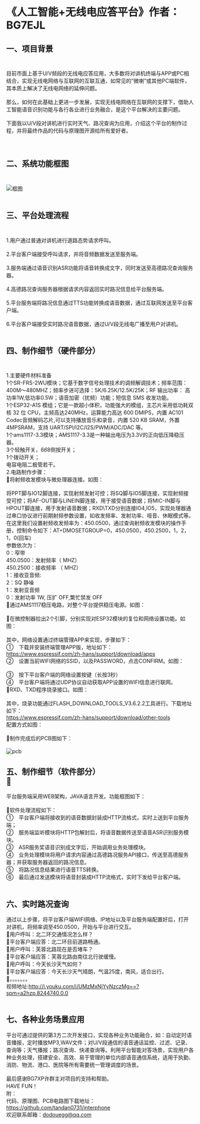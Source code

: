 # 《人工智能+无线电应答平台》作者：BG7EJL<br>
## 一、项目背景<br><br>
目前市面上基于U/V频段的无线电应答应用，大多数将对讲机终端与APP或PC相结合，实现无线电网络与互联网的互联互通，如常见的“微喇”或其他PC端软件，其本质上解决了无线电网络的延伸问题。<br><br>那么，如何在此基础上更进一步发展，实现无线电网络在互联网的支撑下，借助人工智能语音识别功能与各行各业进行业务融合，是这个平台解决的主要问题。<br><br>下面我以U/V段对讲机进行实时天气、路况查询为应用，介绍这个平台的制作过程，并将最终作品的代码与原理图开源给所有爱好者。<br><br><br>
## 二、系统功能框图<br><br>
![框图](https://raw.githubusercontent.com/tandan0731/interphone/master/1.gif)
<br><br>
## 三、平台处理流程<br><br>
1.用户通过普通对讲机进行道路态势请求呼叫。<br><br>2.平台客户端接受呼叫请求，并将音频数据发送至服务端。<br><br>3.服务端通过语音识别ASR功能将语音转换成文字，同时发送至高德路况查询服务器。<br><br>4.高德路况查询服务器根据请求内容返回实时路况信息给平台服务端。<br><br>5.平台服务端将路况信息通过TTS功能转换成语音数据，通过互联网发送至平台客户端。<br><br>6.平台客户端接受实时路况语音数据，通过U/V段无线电广播至用户对讲机。<br><br>
## 四、制作细节（硬件部分）<br><br>
1.主要硬件材料准备<br>1个SR-FRS-2WU模块；它基于数字信号处理技术的调频解调技术；频率范围：400M～480MHZ；频率步进可选择：5K/6.25K/12.5K/25K；RF 输出功率： 高功率1W,低功率0.5W；语音加密（扰频）功能；短信息 SMS 收发功能。<br>1个ESP32-A1S 模组；它是一款超小体积，功能强大的模组，主芯片采用低功耗双核 32 位 CPU，主频高达240MHz，运算能力高达 600 DMIPS，内置 AC101 Codec音频解码芯片,可以支持播放音乐和录音，内置 520 KB SRAM，外置 4MPSRAM，支持 UART/SPI/I2C/I2S/PWM/ADC/DAC 等。<br>1个ams1117-3.3模块；AMS1117-3.3是一种输出电压为3.3V的正向低压降稳压器。<br>3个轻触开关，6*6*8侧按开关；<br>1个拨动开关；<br>电容电阻二极管若干。<br>2.电路制作步骤：<br>将射频收发模块与微处理器连接。如图：<br><br>将PPT脚与IO12脚连接，实现射频发射可控；将SQ脚与IO5脚连接，实现射频接受可控；将AF-OUT脚与LINEIN脚连接，用于接受语音数据；将MIC-IN脚与HPOUT脚连接，用于发射语音数据；RXD\TXD分别连接IO4,IO5，实现处理器通过串口协议进行前期射频参数设置，如收发频率、发射功率、哑音、休眠模式等。<br>在这里我们设置射频收发频率为：450.0500，通过查询射频收发模块的操作手册，控制命令如下：AT+DMOSETGROUP=0，450.0500，450.2500，1，2，1，0(回车)<br>参数依次为： <br> 0：窄带<br> 450.0500：发射频率（ MHZ）<br> 450.2500：接收频率 （ MHZ）<br> 1：接收亚音频:<br> 2：SQ 静噪<br> 1：发射亚音频 <br> 0：发射功率 1W, 压扩 OFF,繁忙禁发 OFF<br>通过AMS1117稳压电路，对整个平台提供稳压电源。如图：<br><br>在微控制器拉出2个引脚，分别实现对ESP32模块的复位和网络设置功能。如图：<br><br>其中，网络设置通过终端管理APP来实现，步骤如下：<br>①　下载并安装终端管理APP版，地址如下：<br>https://www.espressif.com/zh-hans/support/download/apps<br>②　设置当前WIFI网络的SSID，以及PASSWORD，点击CONFIRM。如图：<br><br>③　按下平台客户端的网络设置按键（长按3秒）<br>④　平台客户端将通过UDP协议自动获取APP设置的WIFI信息进行联网。<br>RXD、TXD程序烧录接口。如图：<br><br>其中，烧录功能通过FLASH_DOWNLOAD_TOOLS_V3.6.2.2工具进行。下载地址如下：<br>https://www.espressif.com/zh-hans/support/download/other-tools<br>配置方式如图：<br><br>制作完成后的PCB图如下：<br><br>
![pcb](https://raw.githubusercontent.com/tandan0731/interphone/master/9.png)
## 五、制作细节（软件部分）<br>
平台服务端采用WEB架构，JAVA语言开发。功能框图如下：<br><br>软件处理流程如下：<br>①　平台客户端将接收到的语音数据封装成HTTP流格式，实时上送到平台服务端；<br>②　服务端监听模块将HTTP包解封后，将语音数据传送至语音ASR识别服务模块。<br>③　ASR服务奖语音识别成文字后，开始调用业务处理模块。<br>④　业务处理模块将用户请求内容通过高德路况服务API接口，传送至高德服务器；并获取服务器返回的路况信息。<br>⑤　将路况信息结果进行语音TTS转换。<br>⑥　最后通过发送模块将语音封装成HTTP流格式，实时下发给平台客户端。<br><br>
## 六、实时路况查询<br>
通过以上步骤，将平台客户端WIFI网络、IP地址以及平台服务端配置好后，打开对讲机，将频率调至450.0500，开始与平台进行交互。<br>用户呼叫：北二环交通情况怎么样？<br>平台客户端应答：北二环目前道路畅通。<br>用户呼叫：芙蓉北路现在是否堵车？<br>平台客户端应答：芙蓉北路由南往北行驶缓慢。<br>用户呼叫：今天长沙天气如何？<br>平台客户端应答：今天长沙天气晴朗，气温25度，南风，适合出行。<br>。。。。。。。<br>视频地址:http://i.youku.com/i/UMzMxNjYyNzczMg==?spm=a2hzp.8244740.0.0<br><br>
## 七、各种业务场景应用<br>
平台可通过提供的第3方二次开发接口，实现各种业务功能融合，如：自动定时语音播报，定时播放MP3,WAV文件；对U/V段通信的语音通话监控、过滤、记录、查询等；天气播报；路况查询、快递查询等。利用平台智能对答场景，实现用户各种业务处理，搭建安全、高效、易于管理的单位内部语音通信系统，适用于执勤、消防、物流、港口、医院等所有需要统一管理调度的场景。<br><br>最后感谢BG7XP许群主对项目的支持和帮助。<br>HAVE FUN！<br>附：<br>代码、原理图、PCB电路图下载地址：https://github.com/tandan0731/interphone <br>欢迎联系邮箱：dodouegg@qq.com